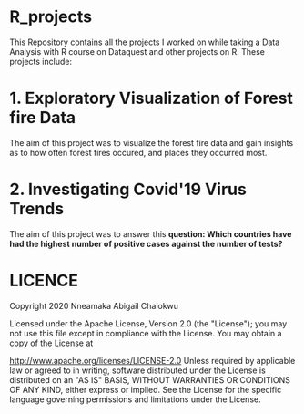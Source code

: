 # R_projects

This Repository contains all the projects I worked on while taking a Data Analysis with R course on Dataquest and other projects on R. These projects include:

# 1. Exploratory Visualization of Forest fire Data

The aim of this project was to visualize the forest fire data and gain insights as to how often forest fires occured, and places they occurred most.

# 2. Investigating Covid'19 Virus Trends

The aim of this project was to answer this **question: Which countries have had the highest number of positive cases against the number of tests?**


# LICENCE

Copyright 2020 Nneamaka Abigail Chalokwu

Licensed under the Apache License, Version 2.0 (the "License"); you may not use this file except in compliance with the License. You may obtain a copy of the License at

http://www.apache.org/licenses/LICENSE-2.0
Unless required by applicable law or agreed to in writing, software distributed under the License is distributed on an "AS IS" BASIS, WITHOUT WARRANTIES OR CONDITIONS OF ANY KIND, either express or implied. See the License for the specific language governing permissions and limitations under the License.
